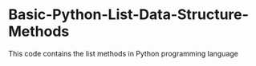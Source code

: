 # Basic-Python-List-Data-Structure-Methods
This code contains the list methods in Python programming language
